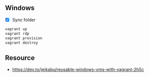 ## Windows

- [x] Sync folder

```bash
vagrant up
vagrant rdp
vagrant provision
vagrant destroy
```

## Resource

- https://dev.to/jeikabu/reusable-windows-vms-with-vagrant-2h5c